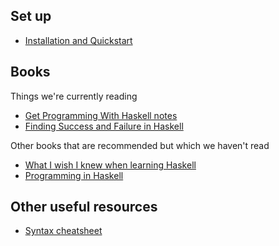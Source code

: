 ## Set up ##

- [Installation and Quickstart](installation-and-quickstart.md)

## Books ##

Things we're currently reading

- [Get Programming With Haskell notes](get-programming-with-haskell-notes.md)
- [Finding Success and Failure in Haskell](finding-success-and-failure-in-haskell.md)

Other books that are recommended but which we haven't read

- [What I wish I knew when learning Haskell](http://dev.stephendiehl.com/hask/)
- [Programming in Haskell](http://www.cs.nott.ac.uk/~pszgmh/pih.html)

## Other useful resources ##

- [Syntax cheatsheet](syntax-cheatsheet.md)
